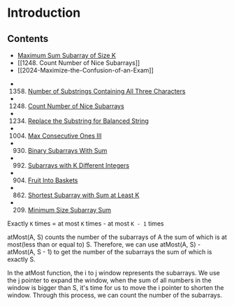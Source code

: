 # Introduction
    
## Contents
* [Maximum Sum Subarray of Size K](1.md)
* [[1248. Count Number of Nice Subarrays]]
* [[2024-Maximize-the-Confusion-of-an-Exam]]

- 1358. [Number of Substrings Containing All Three Characters](https://leetcode.com/problems/number-of-substrings-containing-all-three-characters/discuss/516977/JavaC++Python-Easy-and-Concise)
- 1248. [Count Number of Nice Subarrays](https://leetcode.com/problems/count-number-of-nice-subarrays/discuss/419378/JavaC%2B%2BPython-Sliding-Window-atMost(K)-atMost(K-1))
- 1234. [Replace the Substring for Balanced String](https://leetcode.com/problems/replace-the-substring-for-balanced-string/discuss/408978/javacpython-sliding-window/367697)
- 1004. [Max Consecutive Ones III](https://leetcode.com/problems/max-consecutive-ones-iii/discuss/247564/javacpython-sliding-window/379427?page=3)
- 930. [Binary Subarrays With Sum](https://leetcode.com/problems/binary-subarrays-with-sum/discuss/186683/)
- 992. [Subarrays with K Different Integers](https://leetcode.com/problems/subarrays-with-k-different-integers/discuss/523136/JavaC%2B%2BPython-Sliding-Window)
- 904. [Fruit Into Baskets](https://leetcode.com/problems/fruit-into-baskets/discuss/170740/Sliding-Window-for-K-Elements)
- 862. [Shortest Subarray with Sum at Least K](https://leetcode.com/problems/shortest-subarray-with-sum-at-least-k/discuss/143726/C%2B%2BJavaPython-O(N)-Using-Deque)
- 209. [Minimum Size Subarray Sum](https://leetcode.com/problems/minimum-size-subarray-sum/discuss/433123/JavaC++Python-Sliding-Window)

Exactly `K` times = at most `K` times - at most `K - 1` times

atMost(A, S) counts the number of the subarrays of A the sum of which is at most(less than or equal to) S. Therefore, we can use atMost(A, S) - atMost(A, S - 1) to get the number of the subarrays the sum of which is exactly S.  

In the atMost function, the i to j window represents the subarrays. We use the j pointer to expand the window, when the sum of all numbers in the window is bigger than S, it's time for us to move the i pointer to shorten the window. Through this process, we can count the number of the subarrays.